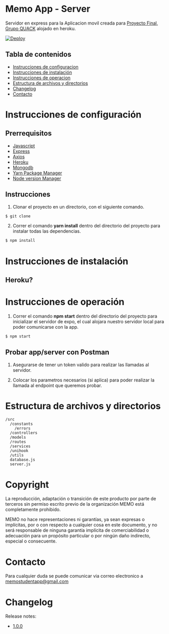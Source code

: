 # Memo App - Server

Servidor en express para la Aplicacion movil creada para  [Proyecto Final, Grupo QUACK](https://www.intec.edu.do) alojado en heroku.

[![Deploy](https://www.herokucdn.com/deploy/button.svg)](https://heroku.com/deploy?template=https://github.com/QUACK-INTEC/memo-server)


## Tabla de contenidos

- [Instrucciones de configuracion](#Instrucciones-de-configuracion)
- [Instrucciones de instalación](#Instrucciones-de-instalación)
- [Instrucciones de operacion](#Instrucciones-de-operacion)
- [Estructura de archivos y directorios](#Estructura-de-archivos-y-directorios)
- [Changelog](#changelog)
- [Contacto](#Contacto)

# Instrucciones de configuración

## Prerrequisitos
- [Javascript](https://developer.mozilla.org/en-US/docs/Web/JavaScript)
- [Express](https://expressjs.com/es/)
- [Axios](https://github.com/axios/axios)
- [Heroku](https://www.heroku.com/)
- [Mongodb](https://www.mongodb.com/es)
- [Yarn Package Manager](https://yarnpkg.com/en/)
- [Node version Manager](https://github.com/creationix/nvm)

## Instrucciones

1. Clonar el proyecto en un directorio, con el siguiente comando.

```sh
$ git clone
```

2. Correr el comando **yarn install** dentro del directorio del proyecto para instalar todas las dependencias.

```sh
$ npm install
```

# Instrucciones de instalación

## Heroku?

# Instrucciones de operación

1. Correr el comando **npm start** dentro del directorio del proyecto para inicializar el servidor de expo, el cual alojara nuestro servidor local para poder comunicarse con la app.


```sh
$ npm start 
```

## **Probar app/server con Postman**

1. Asegurarse de tener un token valido para realizar las llamadas al servidor.

2. Colocar los parametros necesarios (si aplica) para poder realizar la llamada al endpoint que queremos probar.




# Estructura de archivos y directorios

```
/src
  /constants
    /errors
  /controllers
  /models
  /routes
  /services
  /unihook
  /utils
  database.js
  server.js
```

# Copyright

La reproducción, adaptación o transición de este producto por parte de terceros sin permiso escrito previo de la organización MEMO está completamente prohibido.

MEMO no hace representaciones ni garantías, ya sean expresas o implícitas, por o con respecto a cualquier cosa en este documento, y no será responsable de ninguna garantía implícita de comerciabilidad o adecuación para un propósito particular o por ningún daño indirecto, especial o consecuente.

# Contacto

Para cualquier duda se puede comunicar via correo electronico a memostudentapp@gmail.com

# Changelog

Release notes:

- [1.0.0](https://docs.google.com/document/d/1-iJrKZQLSGSOBNvlalW9tsI7nNbIhQBKuhJIQzTApdA/edit?usp=sharing)



